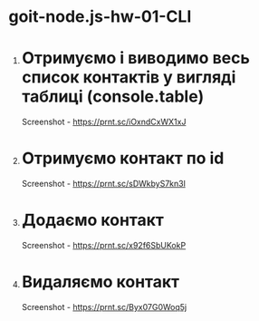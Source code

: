 # goit-node.js-hw-01-CLI

1.  # Отримуємо і виводимо весь список контактів у вигляді таблиці (console.table)

    <!-- node index.js --action="list" -->

    Screenshot - https://prnt.sc/iOxndCxWX1xJ

2.  # Отримуємо контакт по id

    <!-- node index.js --action="get" --id 05olLMgyVQdWRwgKfg5J6 -->

    Screenshot - https://prnt.sc/sDWkbyS7kn3l

3.  # Додаємо контакт

    <!-- node index.js --action="add" --name Mango --email mango@gmail.com --phone 322-22-22 -->

    Screenshot - https://prnt.sc/x92f6SbUKokP

4.  # Видаляємо контакт

    <!-- node index.js --action="remove" --id qdggE76Jtbfd9eWJHrssH -->

    Screenshot - https://prnt.sc/Byx07G0Woq5j
